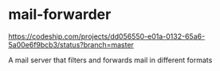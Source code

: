 # mail-forwarder
https://codeship.com/projects/dd056550-e01a-0132-65a6-5a00e6f9bcb3/status?branch=master

A mail server that filters and forwards mail in different formats
